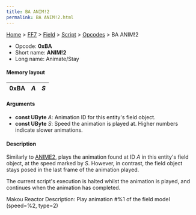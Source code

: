 ```yaml
---
title: BA ANIM!2
permalink: BA ANIM!2.html
---
```


[Home](../../../../Main%20Page.md) > [FF7](../../../../FF7.md) > [Field](../../../Field.md) > [Script](../../Script.md) > [Opcodes](../Opcodes.md) > BA ANIM!2

-   Opcode: **0xBA**
-   Short name: **ANIM!2**
-   Long name: Animate/Stay

#### Memory layout

| 0xBA | *A* | *S* |
|------|-----|-----|

#### Arguments

-   **const UByte** *A*: Animation ID for this entity's field object.
-   **const UByte** *S*: Speed the animation is played at. Higher
    numbers indicate slower animations.

#### Description

Similarly to [ANIME2][], plays the animation found at ID *A* in this
entity's field object, at the speed marked by *S*. However, in contrast,
the field object stays posed in the last frame of the animation played.

The current script's execution is halted whilst the animation is played,
and continues when the animation has completed.

Makou Reactor Description: Play animation \#%1 of the field model
(speed=%2, type=2)

  [ANIME2]: AE%20ANIME2.md "wikilink"
